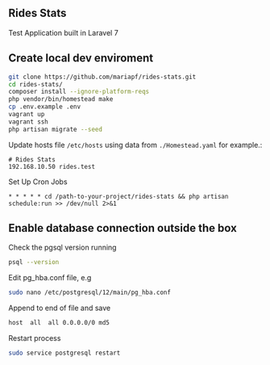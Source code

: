 
## Rides Stats

Test Application built in Laravel 7

## Create local dev enviroment

```bash
git clone https://github.com/mariapf/rides-stats.git
cd rides-stats/
composer install --ignore-platform-reqs
php vendor/bin/homestead make
cp .env.example .env
vagrant up
vagrant ssh
php artisan migrate --seed
```

Update hosts file `/etc/hosts` using data from `./Homestead.yaml` for example.:

```
# Rides Stats
192.168.10.50 rides.test
```

Set Up Cron Jobs
```
* * * * * cd /path-to-your-project/rides-stats && php artisan schedule:run >> /dev/null 2>&1
```

## Enable database connection outside the box 
Check the pgsql version running
```bash
psql --version 
```
Edit pg_hba.conf file, e.g
```bash
sudo nano /etc/postgresql/12/main/pg_hba.conf
```
Append to end of file and save
```bash
host  all  all 0.0.0.0/0 md5
```
Restart process
```bash
sudo service postgresql restart
```
